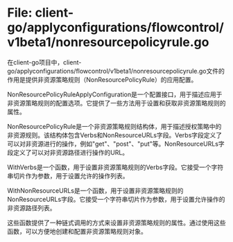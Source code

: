 # File: client-go/applyconfigurations/flowcontrol/v1beta1/nonresourcepolicyrule.go

在client-go项目中，client-go/applyconfigurations/flowcontrol/v1beta1/nonresourcepolicyrule.go文件的作用是提供非资源策略规则（NonResourcePolicyRule）的应用配置。

NonResourcePolicyRuleApplyConfiguration是一个配置接口，用于描述应用于非资源策略规则的配置选项。它提供了一些方法用于设置和获取非资源策略规则的属性。

NonResourcePolicyRule是一个非资源策略规则结构体，用于描述授权策略中的非资源规则。该结构体包含Verbs和NonResourceURLs字段。Verbs字段定义了可以对非资源进行的操作，例如"get"、"post"、"put"等。NonResourceURLs字段定义了可以对非资源路径进行操作的URL。

WithVerbs是一个函数，用于设置非资源策略规则的Verbs字段。它接受一个字符串切片作为参数，用于设置允许的操作列表。

WithNonResourceURLs是一个函数，用于设置非资源策略规则的NonResourceURLs字段。它接受一个字符串切片作为参数，用于设置允许操作的非资源路径列表。

这些函数提供了一种链式调用的方式来设置非资源策略规则的属性。通过使用这些函数，可以方便地创建和配置非资源策略规则对象。

